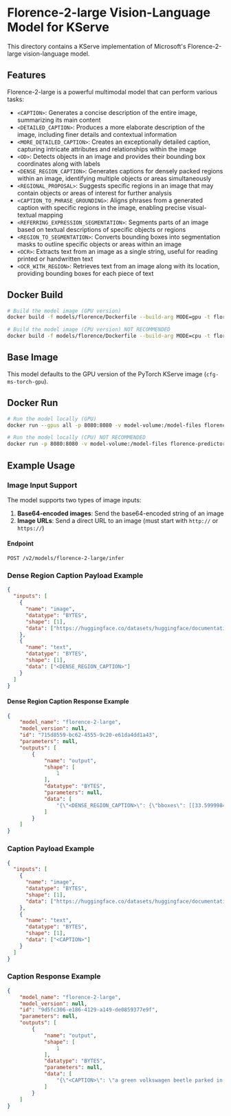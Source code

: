 # Florence-2-large Vision-Language Model for KServe

This directory contains a KServe implementation of Microsoft's Florence-2-large vision-language model.

## Features

Florence-2-large is a powerful multimodal model that can perform various tasks:

- `<CAPTION>`: Generates a concise description of the entire image, summarizing its main content
- `<DETAILED_CAPTION>`: Produces a more elaborate description of the image, including finer details and contextual information
- `<MORE_DETAILED_CAPTION>`: Creates an exceptionally detailed caption, capturing intricate attributes and relationships within the image
- `<OD>`: Detects objects in an image and provides their bounding box coordinates along with labels
- `<DENSE_REGION_CAPTION>`: Generates captions for densely packed regions within an image, identifying multiple objects or areas simultaneously
- `<REGIONAL_PROPOSAL>`: Suggests specific regions in an image that may contain objects or areas of interest for further analysis
- `<CAPTION_TO_PHRASE_GROUNDING>`: Aligns phrases from a generated caption with specific regions in the image, enabling precise visual-textual mapping
- `<REFERRING_EXPRESSION_SEGMENTATION>`: Segments parts of an image based on textual descriptions of specific objects or regions
- `<REGION_TO_SEGMENTATION>`: Converts bounding boxes into segmentation masks to outline specific objects or areas within an image
- `<OCR>`: Extracts text from an image as a single string, useful for reading printed or handwritten text
- `<OCR_WITH_REGION>`: Retrieves text from an image along with its location, providing bounding boxes for each piece of text


## Docker Build

```bash
# Build the model image (GPU version)
docker build -f models/florence/Dockerfile --build-arg MODE=gpu -t florence-predictor:gpu .

# Build the model image (CPU version) NOT RECOMMENDED
docker build -f models/florence/Dockerfile --build-arg MODE=cpu -t florence-predictor:cpu .
```

## Base Image

This model defaults to the GPU version of the PyTorch KServe image (`cfg-ms-torch-gpu`).

## Docker Run

```bash
# Run the model locally (GPU)
docker run --gpus all -p 8080:8080 -v model-volume:/model-files florence-predictor:gpu

# Run the model locally (CPU) NOT RECOMMENDED
docker run -p 8080:8080 -v model-volume:/model-files florence-predictor:cpu
```

## Example Usage

### Image Input Support

The model supports two types of image inputs:

1. **Base64-encoded images**: Send the base64-encoded string of an image
2. **Image URLs**: Send a direct URL to an image (must start with `http://` or `https://`)

#### Endpoint
```
POST /v2/models/florence-2-large/infer
```

### Dense Region Caption Payload Example
```json
{
  "inputs": [
    {
      "name": "image",
      "datatype": "BYTES",
      "shape": [1],
      "data": ["https://huggingface.co/datasets/huggingface/documentation-images/resolve/main/transformers/tasks/car.jpg?download=true"]
    },
    {
      "name": "text",
      "datatype": "BYTES",
      "shape": [1],
      "data": ["<DENSE_REGION_CAPTION>"]
    }
  ]
}
```

#### Dense Region Caption Response Example
```json
{
    "model_name": "florence-2-large",
    "model_version": null,
    "id": "715d8559-bc62-4555-9c20-e61da4dd1a43",
    "parameters": null,
    "outputs": [
        {
            "name": "output",
            "shape": [
                1
            ],
            "datatype": "BYTES",
            "parameters": null,
            "data": [
                "{\"<DENSE_REGION_CAPTION>\": {\"bboxes\": [[33.599998474121094, 160.55999755859375, 596.7999877929688, 371.7599792480469], [271.67999267578125, 242.1599884033203, 302.3999938964844, 246.95999145507812]], \"labels\": [\"turquoise Volkswagen Beetle\", \"door handle\"]}}"
            ]
        }
    ]
}
```

### Caption Payload Example
```json
{
  "inputs": [
    {
      "name": "image",
      "datatype": "BYTES",
      "shape": [1],
      "data": ["https://huggingface.co/datasets/huggingface/documentation-images/resolve/main/transformers/tasks/car.jpg?download=true"]
    },
    {
      "name": "text",
      "datatype": "BYTES",
      "shape": [1],
      "data": ["<CAPTION>"]
    }
  ]
}
```

### Caption Response Example
```json
{
    "model_name": "florence-2-large",
    "model_version": null,
    "id": "9d5fc306-e186-4129-a149-de0859377e9f",
    "parameters": null,
    "outputs": [
        {
            "name": "output",
            "shape": [
                1
            ],
            "datatype": "BYTES",
            "parameters": null,
            "data": [
                "{\"<CAPTION>\": \"a green volkswagen beetle parked in front of a yellow building\"}"
            ]
        }
    ]
}
```